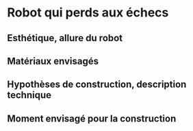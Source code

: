 
# Robot qui perds aux échecs

## Esthétique, allure du robot

## Matériaux envisagés

## Hypothèses de construction, description technique

## Moment envisagé pour la construction
